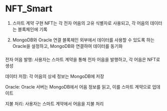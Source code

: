 # NFT_Smart

1. 스마트 계약 구현
NFT는 각 전자 어음의 고유 식별자로 사용되고, 각 어음의 데이터는 블록체인에 기록

2. MongoDB와 Oracle 연결
블록체인 외부에서 데이터를 사용할 수 있도록 하는 Oracle을 설정하고, MongoDB와 연결하여 데이터를 동기화

#####

전자 어음 발행: 사용자는 스마트 계약을 통해 전자 어음을 발행하고, 각 어음은 NFT로 생성

데이터 저장: 각 어음의 상세 정보는 MongoDB에 저장

Oracle: Oracle 서버는 MongoDB에서 어음 정보를 읽고, 이를 스마트 계약으로 업데이트

지불 처리: 사용자는 스마트 계약에서 어음을 지불 처리
   

